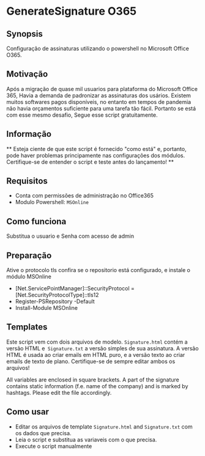 # GenerateSignature O365
## Synopsis
Configuração de assinaturas utilizando o powershell no Microsoft Office O365.

## Motivação
Após a migração de quase mil usuarios para plataforma do Microsoft Office 365, Havia a demanda de padronizar as assinaturas dos usários. Existem muitos softwares pagos disponíveis, no entanto em tempos de pandemia não havia orçamentos suficiente para uma tarefa tão fácil. Portanto se está com esse mesmo desafio, Segue esse script gratuitamente.

## Informação
** Esteja ciente de que este script é fornecido "como está" e, portanto, pode haver problemas principamente nas configurações dos módulos. Certifique-se de entender o script e teste antes do lançamento! **


## Requisitos
* Conta com permissões de administração no Office365
* Modulo Powershell: `MSOnline`

## Como funciona
Substitua o usuario e Senha com acesso de admin


## Preparação
Ative o protocolo tls confira se o repositorio está configurado, e instale o módulo MSOnline 
* [Net.ServicePointManager]::SecurityProtocol = [Net.SecurityProtocolType]::tls12
* Register-PSRepository -Default
* Install-Module MSOnline

## Templates
Este script vem com dois arquivos de modelo. `Signature.html` contém a versão HTML e` Signature.txt` a versão simples de sua assinatura. A versão HTML é usada ao criar emails em HTML puro, e a versão texto ao criar emails de texto de plano. Certifique-se de sempre editar ambos os arquivos!

All variables are enclosed in square brackets. A part of the signature contains static information (f.e. name of the company) and is marked by hashtags. Please edit the file accordingly.

## Como usar
* Editar os arquivos de template `Signature.html` and `Signature.txt` com os dados que precisa.
* Leia o script e substitua as variaveis com o que precisa.
* Execute o script manualmente